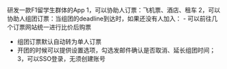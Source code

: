 研发一款F1留学生群体的App
1，可以协助人订票：飞机票、酒店、租车
2，可以协助人组团订票：当组团的deadline到达时，如果还没有人加入： - 可以前往几个订票网站统一进行比价后购票
* 组团订票默认自动转为单人订票
* 开团的时候可以提供设置选项，勾选发邮件确认是否取消、延长组团时间；
3，可以SSO登录，无须创建账号

